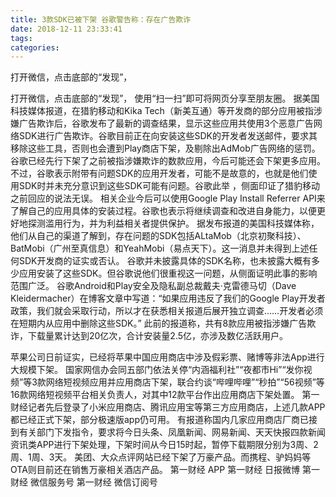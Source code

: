 ```yaml
---
title: 3款SDK已被下架 谷歌警告称：存在广告欺诈
date: 2018-12-11 23:33:41
tags: 
categories: 
---
```

打开微信，点击底部的“发现”，
<!-- more -->
打开微信，点击底部的“发现”，
使用“扫一扫”即可将网页分享至朋友圈。
据美国科技媒体报道，在猎豹移动和Kika Tech（新美互通）等开发商的部分应用被指涉嫌广告欺诈后，谷歌发布了最新的调查结果，显示这些应用共使用3个恶意广告网络SDK进行广告欺诈。谷歌目前正在向安装这些SDK的开发者发送邮件，要求其移除这些工具，否则也会遭到Play商店下架，及剔除出AdMob广告网络的惩罚。
谷歌已经先行下架了之前被指涉嫌欺诈的数款应用，今后可能还会下架更多应用。不过，谷歌表示附带有问题SDK的应用开发者，可能不是故意的，也就是他们使用SDK时并未充分意识到这些SDK可能有问题。谷歌此举 ，侧面印证了猎豹移动之前回应的说法无误。
相关企业今后可以使用Google Play Install Referrer API来了解自己的应用具体的安装过程。谷歌也表示将继续调查和改进自身能力，以便更好地探测滥用行为，并为利益相关者提供保护。
据发布报道的美国科技媒体称，他们从自己的渠道了解到，存在问题的SDK包括ALtaMob（北京初聚科技）、BatMobi（广州至真信息）和YeahMobi（易点天下）。这一消息并未得到上述任何SDK开发商的证实或否认。
谷歌并未披露具体的SDK名称，也未披露大概有多少应用安装了这些SDK。但谷歌说他们很重视这一问题，从侧面证明此事的影响范围广泛。
谷歌Android和Play安全及隐私副总裁戴夫·克雷德马切（Dave Kleidermacher）在博客文章中写道：“如果应用违反了我们的Google Play开发者政策，我们就会采取行动，所以才在获悉相关报道后展开独立调查……开发者必须在短期内从应用中删除这些SDK。”
此前的报道称，共有8款应用被指涉嫌广告欺诈，下载量累计达到20亿次，合计安装量2.5亿，亦涉及数亿活跃用户。
 
 
苹果公司日前证实，已经将苹果中国应用商店中涉及假彩票、赌博等非法App进行大规模下架。
国家网信办会同五部门依法关停“内涵福利社”“夜都市Hi”“发你视频”等3款网络短视频应用并应用商店下架，联合约谈“哔哩哔哩”“秒拍”“56视频”等16款网络短视频平台相关负责人，对其中12款平台作出应用商店下架处置。
第一财经记者先后登录了小米应用商店、腾讯应用宝等第三方应用商店，上述几款APP都已经正式下架，部分极速版app仍可用。
有报道称国内几家应用商店厂商已接到有关部门下发指令，要求将今日头条、凤凰新闻、网易新闻、天天快报四款新闻资讯类APP进行下架处理，下架时间从今日15时起，暂停下载期限分别为3周、2周、1周、3天。
美团、大众点评网站已经下架了万豪产品。而携程、驴妈妈等OTA则目前还在销售万豪相关酒店产品。
第一财经
APP
第一财经
日报微博
第一财经
微信服务号
第一财经
微信订阅号
